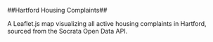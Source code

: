 ##Hartford Housing Complaints##

A Leaflet.js map visualizing all active housing complaints in Hartford, sourced from the Socrata Open Data API.

